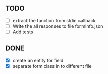 ## TODO
  - [ ] extract the function from stdin callback
  - [ ] Write the all responses to file formInfo.json
  - [ ] Add tests

## DONE
  - [X] create an entity for field
  - [X] separate form class in to different file